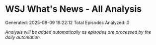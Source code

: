 # WSJ What's News - All Analysis
Generated: 2025-08-09 19:22:12
Total Episodes Analyzed: 0

*Analysis will be added automatically as episodes are processed by the daily automation.*


